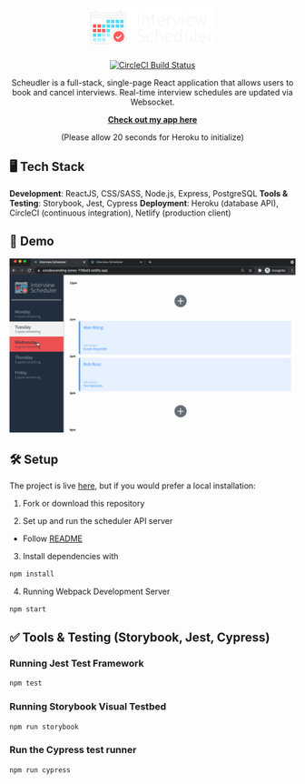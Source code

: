 <div align="center">
<h1>
<a href="https://ruowent-interview-scheduler.netlify.app/">
<img src="public/images/logo.png" alt="Interview Scheduler" />
<a>
</h1>

[![CircleCI Build Status](https://circleci.com/gh/ruowent/scheduler.svg?style=shield)](https://circleci.com/gh/ruowent/scheduler)

<p>Scheudler is a full-stack, single-page React application that allows users to book and cancel interviews. Real-time interview schedules are updated via Websocket.</p>

<b><a href="https://ruowent-interview-scheduler.netlify.app/" target="_blank">
   Check out my app here
</a></b>
<p>(Please allow 20 seconds for Heroku to initialize)</p>
</div>

## 🖥 Tech Stack
<b>Development</b>: ReactJS, CSS/SASS, Node.js, Express, PostgreSQL
<b>Tools & Testing</b>: Storybook, Jest, Cypress
<b>Deployment</b>: Heroku (database API), CircleCI (continuous integration), Netlify (production client)

## 🎥 Demo
![Book/Edit/Delete Appoinement](https://github.com/ruowent/scheduler/blob/master/public/images/scheduler.gif?raw=true)

## 🛠 Setup
The project is live [here](https://ruowent-interview-scheduler.netlify.app/), but if you would prefer a local installation:

1. Fork or download this repository

2. Set up and run the scheduler API server

- Follow [README](https://github.com/ruowent/scheduler-api)

3. Install dependencies with 

```sh
npm install
```

4. Running Webpack Development Server

```sh
npm start
```
## ✅ Tools & Testing (Storybook, Jest, Cypress)

### Running Jest Test Framework

```sh
npm test
```

### Running Storybook Visual Testbed

```sh
npm run storybook
```
### Run the Cypress test runner
```sh
npm run cypress
```
